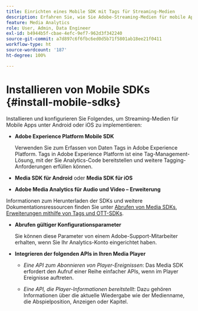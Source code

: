 ```yaml
---
title: Einrichten eines Mobile SDK mit Tags für Streaming-Medien
description: Erfahren Sie, wie Sie Adobe-Streaming-Medien für mobile Apps implementieren.
feature: Media Analytics
role: User, Admin, Data Engineer
exl-id: b4944b5f-cbae-4efc-9ef7-962d3f342240
source-git-commit: a7d897c6f6fbc6ed0d5b71f5801ab18ee21f0411
workflow-type: ht
source-wordcount: '187'
ht-degree: 100%

---
```


# Installieren von Mobile SDKs {#install-mobile-sdks}

Installieren und konfigurieren Sie Folgendes, um Streaming-Medien für Mobile Apps unter Android oder iOS zu implementieren:

* **Adobe Experience Platform Mobile SDK**

   Verwenden Sie zum Erfassen von Daten Tags in Adobe Experience Platform. Tags in Adobe Experience Platform ist eine Tag-Management-Lösung, mit der Sie Analytics-Code bereitstellen und weitere Tagging-Anforderungen erfüllen können.

* **Media SDK für Android** oder **Media SDK für iOS**

* **Adobe Media Analytics für Audio und Video – Erweiterung**

Informationen zum Herunterladen der SDKs und weitere Dokumentationsressourcen finden Sie unter [Abrufen von Media SDKs, Erweiterungen mithilfe von Tags und OTT-SDKs](/help/getting-started/download-sdks.md).

* **Abrufen gültiger Konfigurationsparameter**

   Sie können diese Parameter von einem Adobe-Support-Mitarbeiter erhalten, wenn Sie Ihr Analytics-Konto eingerichtet haben.

* **Integrieren der folgenden APIs in Ihren Media Player**

   * *Eine API zum Abonnieren von Player-Ereignissen*: Das Media SDK erfordert den Aufruf einer Reihe einfacher APIs, wenn im Player Ereignisse auftreten.

   * *Eine API, die Player-Informationen bereitstellt*: Dazu gehören Informationen über die aktuelle Wiedergabe wie der Medienname, die Abspielposition, Anzeigen oder Kapitel.
